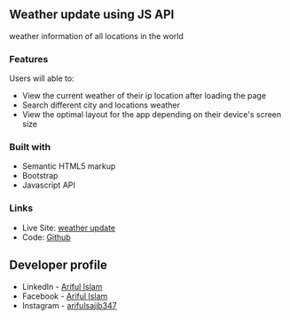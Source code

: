 ## Weather update using JS API
weather information of all locations in the world

### Features

Users will able to:

- View the current weather of their ip location after loading the page
- Search different city and locations weather
- View the optimal layout for the app depending on their device's screen size

### Built with
- Semantic HTML5 markup
- Bootstrap
- Javascript API

### Links

- Live Site: [weather update](https://arifulsajib.github.io/weather-update/)
- Code: [Github](https://github.com/arifulsajib/weather-update)


## Developer profile

- LinkedIn - [Ariful Islam](https://www.linkedin.com/in/arifulsajib/)
- Facebook - [Ariful Islam](https://www.facebook.com/arifulsajib347/)
- Instagram - [arifulsajib347](https://www.instagram.com/arifulsajib347/)
